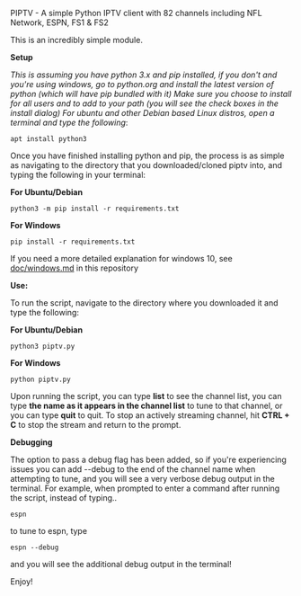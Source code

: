 PIPTV - A simple Python IPTV client with 82 channels including NFL Network, ESPN, FS1 & FS2

This is an incredibly simple module.

**Setup** 

*This is assuming you have python 3.x and pip installed, if you don't and you're using 
windows, go to python.org and install the latest version of python (which will have pip bundled with it)
Make sure you choose to install for all users and to add to your path (you will see the check boxes in
the install dialog) For ubuntu and other Debian based Linux distros, open a terminal and type the following*:

```
apt install python3
```

Once you have finished installing python and pip, the process is as simple as navigating to the directory 
that you downloaded/cloned piptv into, and typing the following in your terminal:

**For Ubuntu/Debian**

```
python3 -m pip install -r requirements.txt
```

**For Windows**

```
pip install -r requirements.txt
```

If you need a more detailed explanation for windows 10, see [doc/windows.md](https://github.com/schwifty42069/piptv/blob/master/doc/windows.md) in this repository

**Use:**

To run the script, navigate to the directory where you downloaded it and type the following:

**For Ubuntu/Debian**

```
python3 piptv.py
```

**For Windows**

```
python piptv.py
```

Upon running the script, you can type **list** to see the channel list, you can type **the name as it appears
in the channel list** to tune to that channel, or you can type **quit** to quit. To stop an actively 
streaming channel, hit **CTRL + C** to stop the stream and return to the prompt.

**Debugging**

The option to pass a debug flag has been added, so if you're experiencing issues you can 
add --debug to the end of the channel name when attempting to tune, and you will see a very verbose
debug output in the terminal. For example, when prompted to enter a command after running the script,
instead of typing.. 

```
espn
```

to tune to espn, type

```
espn --debug
```

and you will see the additional debug output in the terminal!

Enjoy!